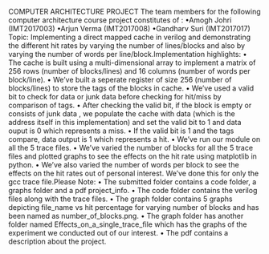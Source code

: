 COMPUTER ARCHITECTURE PROJECT
The team members for the following computer architecture course project constitutes of :
•Amogh Johri (IMT2017003)
•Arjun Verma (IMT2017008)
•Gandharv Suri (IMT2017017)
Topic:
Implementing a direct mapped cache in verilog and demonstrating the different hit rates by varying
the number of lines/blocks and also by varying the number of words per line/block.Implementation highlights:
• The cache is built using a multi-dimensional array to implement a matrix of 256 rows
(number of blocks/lines) and 16 columns (number of words per block/line).
• We’ve built a seperate register of size 256 (number of blocks/lines) to store the tags of the
blocks in cache.
• We’ve used a valid bit to check for data or junk data before checking for hit/miss by
comparison of tags.
• After checking the valid bit, if the block is empty or consists of junk data , we populate the
cache with data (which is the address itself in this implementation) and set the valid bit to 1
and data ouput is 0 which represents a miss.
• If the valid bit is 1 and the tags compare, data output is 1 which represents a hit.
• We’ve run our module on all the 5 trace files.
• We’ve varied the number of blocks for all the 5 trace files and plotted graphs to see the
effects on the hit rate using matplotlib in python.
• We’ve also varied the number of words per block to see the effects on the hit rates out of
personal interest. We’ve done this for only the gcc trace file.Please Note:
• The submitted folder contains a code folder, a graphs folder and a pdf project_info.
• The code folder contains the verilog files along with the trace files.
• The graph folder contains 5 graphs depicting file_name vs hit percentage for varying
number of blocks and has been named as number_of_blocks.png.
• The graph folder has another folder named Effects_on_a_single_trace_file which has the
graphs of the experiment we conducted out of our interest.
• The pdf contains a description about the project.
